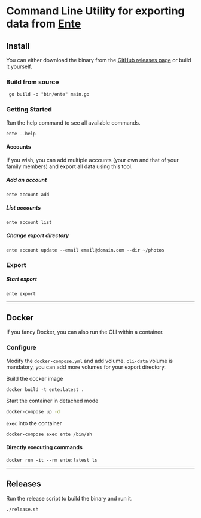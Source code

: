 # Command Line Utility for exporting data from [Ente](https://ente.io)

## Install

You can either download the binary from the [GitHub releases
page](https://github.com/ente-io/ente/releases?q=tag%3Acli-v0&expanded=true) or
build it yourself.

### Build from source

```shell
 go build -o "bin/ente" main.go
```

### Getting Started

Run the help command to see all available commands.
```shell
ente --help
```

#### Accounts
If you wish, you can add multiple accounts (your own and that of your family members) and export all data using this tool.

##### Add an account
```shell
ente account add
```

##### List accounts
```shell
ente account list
```

##### Change export directory
```shell
ente account update --email email@domain.com --dir ~/photos
```

### Export
##### Start export
```shell
ente export
```

---

## Docker

If you fancy Docker, you can also run the CLI within a container.

### Configure

Modify the `docker-compose.yml` and add volume.
``cli-data`` volume is mandatory, you can add more volumes for your export directory.

Build the docker image
```shell
docker build -t ente:latest .
```

Start the container in detached mode
```bash
docker-compose up -d
```

`exec` into the container
```shell
docker-compose exec ente /bin/sh
```


#### Directly executing commands

```shell
docker run -it --rm ente:latest ls
```

---

## Releases

Run the release script to build the binary and run it.

```shell
./release.sh
```

